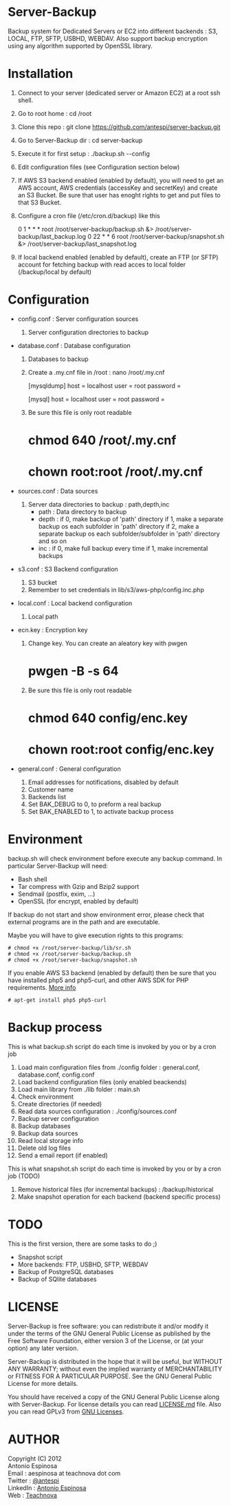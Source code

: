 Server-Backup
=============

Backup system for Dedicated Servers or EC2 into different backends :
S3, LOCAL, FTP, SFTP, USBHD, WEBDAV.
Also support backup encryption using any algorithm supported by OpenSSL library.



Installation
============

1.    Connect to your server (dedicated server or Amazon EC2) at a root ssh shell.
2.    Go to root home : cd /root
3.    Clone this repo : git clone https://github.com/antespi/server-backup.git
4.    Go to Server-Backup dir : cd server-backup
5.    Execute it for first setup : ./backup.sh --config
6.    Edit configuration files (see Configuration section below)
7.    If AWS S3 backend enabled (enabled by default), you will need to get
an AWS account, AWS credentials (accessKey and secretKey) and create
an S3 Bucket. Be sure that user has enoght rights to get and put files
to that S3 Bucket.
8.    Configure a cron file (/etc/cron.d/backup) like this

        0  1 * *   *  root  /root/server-backup/backup.sh &> /root/server-backup/last_backup.log
        0 22 * *   6  root  /root/server-backup/snapshot.sh &> /root/server-backup/last_snapshot.log

9.    If local backend enabled (enabled by default), create an FTP (or SFTP)
account for fetching backup with read acces to local folder (/backup/local by default)



Configuration
=============

-   config.conf : Server configuration sources

    1.  Server configuration directories to backup

-   database.conf : Database configuration

    1.  Databases to backup
    2.  Create a .my.cnf file in /root : nano /root/.my.cnf

        [mysqldump]
        host = localhost
        user = root
        password = <your-mysql-root-pass>

        [mysql]
        host = localhost
        user = root
        password = <your-mysql-root-pass>

    3. Be sure this file is only root readable

        # chmod 640 /root/.my.cnf
        # chown root:root /root/.my.cnf


-   sources.conf : Data sources

    1.  Server data directories to backup : path,depth,inc
        - path  : Data directory to backup
        - depth : if 0, make backup of 'path' directory
                  if 1, make a separate backup os each subfolder in 'path' directory
                  if 2, make a separate backup os each subfolder/subfolder in 'path' directory
                  and so on
        - inc   : if 0, make full backup every time
                  if 1, make incremental backups

-   s3.conf : S3 Backend configuration

    1.  S3 bucket
    2.  Remember to set credentials in lib/s3/aws-php/config.inc.php

-   local.conf : Local backend configuration

    1.  Local path

-   ecn.key : Encryption key

    1. Change key. You can create an aleatory key with pwgen

        # pwgen -B -s 64

    2. Be sure this file is only root readable

        # chmod 640 config/enc.key
        # chown root:root config/enc.key

-   general.conf : General configuration

    1.  Email addresses for notifications, disabled by default
    2.  Customer name
    3.  Backends list
    4.  Set BAK_DEBUG to 0, to preform a real backup
    5.  Set BAK_ENABLED to 1, to activate backup process



Environment
===========

backup.sh will check environment before execute any backup command.
In particular Server-Backup will need:

-   Bash shell
-   Tar compress with Gzip and Bzip2 support
-   Sendmail (postfix, exim, ...)
-   OpenSSL (for encrypt, enabled by default)

If backup do not start and show environment error, please check that external programs are in the path and are executable.

Maybe you will have to give execution rights to this programs:

    # chmod +x /root/server-backup/lib/sr.sh
    # chmod +x /root/server-backup/backup.sh
    # chmod +x /root/server-backup/snapshot.sh

If you enable AWS S3 backend (enabled by default) then be sure that you have installed php5 and php5-curl, and other AWS SDK for PHP requirements. [More info](http://docs.amazonwebservices.com/AWSSdkDocsPHP/latest/DeveloperGuide/php-dg-setup.html)

    # apt-get install php5 php5-curl



Backup process
==============

This is what backup.sh script do each time is invoked by you or by a cron job

1.   Load main configuration files from ./config folder : general.conf, database.conf, config.conf
2.   Load backend configuration files (only enabled beackends)
3.   Load main library from ./lib folder : main.sh
4.   Check environment
5.   Create directories (if needed)
6.   Read data sources configuration : ./config/sources.conf
7.   Backup server configuration
8.   Backup databases
9.   Backup data sources
10.  Read local storage info
11.  Delete old log files
12.  Send a email report (if enabled)

This is what snapshot.sh script do each time is invoked by you or by a cron job (TODO)

1.   Remove historical files (for incremental backups) : /backup/historical
2.   Make snapshot operation for each backend (backend specific process)



TODO
====

This is the first version, there are some tasks to do ;)

-    Snapshot script
-    More backends: FTP, USBHD, SFTP, WEBDAV
-    Backup of PostgreSQL databases
-    Backup of SQlite databases



LICENSE
=======

Server-Backup is free software: you can redistribute it and/or modify it
under the terms of the GNU General Public License as published by the
Free Software Foundation, either version 3 of the License, or (at your
option) any later version.

Server-Backup is distributed in the hope that it will be useful,
but WITHOUT ANY WARRANTY; without even the implied warranty of
MERCHANTABILITY or FITNESS FOR A PARTICULAR PURPOSE.
See the GNU General Public License for more details.

You should have received a copy of the GNU General Public License along
with Server-Backup. For license details you can read
[LICENSE.md](https://github.com/antespi/server-backup/blob/master/LICENSE.md)
file. Also you can read GPLv3 from [GNU Licenses](http://www.gnu.org/licenses/).



AUTHOR
======

Copyright (C) 2012<br />
Antonio Espinosa<br />
Email    : aespinosa at teachnova dot com<br />
Twitter  : [@antespi](http://twitter.com/antespi)<br />
LinkedIn : [Antonio Espinosa](http://es.linkedin.com/in/antonioespinosa)<br />
Web      : [Teachnova](http://www.teachnova.com)
